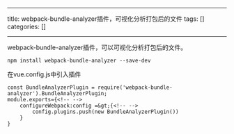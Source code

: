 
--- 
title:  webpack-bundle-analyzer插件，可视化分析打包后的文件 
tags: []
categories: [] 

---
webpack-bundle-analyzer插件，可以可视化分析打包后的文件。

```
npm install webpack-bundle-analyzer --save-dev

```

在vue.config.js中引入插件

```
const BundleAnalyzerPlugin = require('webpack-bundle-analyzer').BundleAnalyzerPlugin;
module.exports={<!-- -->
    configureWebpack:config =&gt;{<!-- -->
		config.plugins.push(new BundleAnalyzerPlugin())
    }
}

```
